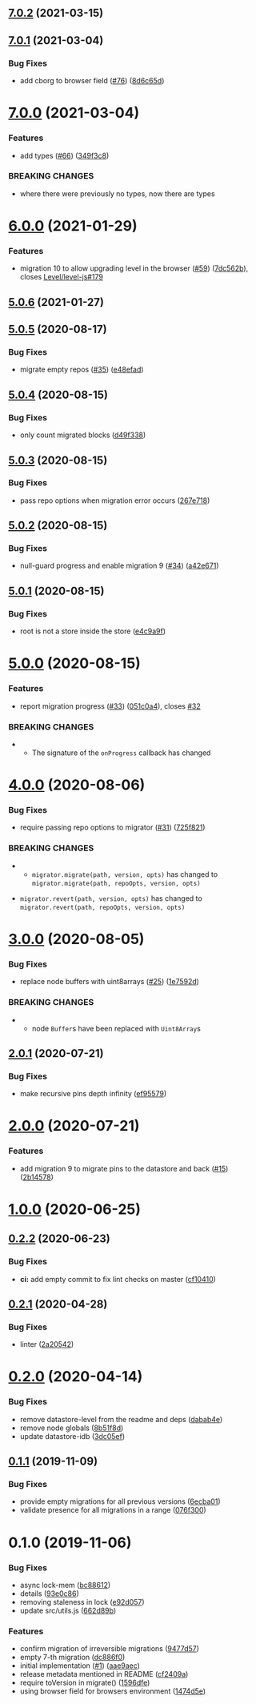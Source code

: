 ## [7.0.2](https://github.com/ipfs/js-ipfs-repo-migrations/compare/v7.0.1...v7.0.2) (2021-03-15)



## [7.0.1](https://github.com/ipfs/js-ipfs-repo-migrations/compare/v7.0.0...v7.0.1) (2021-03-04)


### Bug Fixes

* add cborg to browser field ([#76](https://github.com/ipfs/js-ipfs-repo-migrations/issues/76)) ([8d6c65d](https://github.com/ipfs/js-ipfs-repo-migrations/commit/8d6c65d75dea367ffeb54d891106211abef68da3))



# [7.0.0](https://github.com/ipfs/js-ipfs-repo-migrations/compare/v6.0.0...v7.0.0) (2021-03-04)


### Features

* add types ([#66](https://github.com/ipfs/js-ipfs-repo-migrations/issues/66)) ([349f3c8](https://github.com/ipfs/js-ipfs-repo-migrations/commit/349f3c842019edfbaed70fa3642fb280359a5aab))


### BREAKING CHANGES

* where there were previously no types, now there are types



# [6.0.0](https://github.com/ipfs/js-ipfs-repo-migrations/compare/v5.0.6...v6.0.0) (2021-01-29)


### Features

* migration 10 to allow upgrading level in the browser ([#59](https://github.com/ipfs/js-ipfs-repo-migrations/issues/59)) ([7dc562b](https://github.com/ipfs/js-ipfs-repo-migrations/commit/7dc562b05eeeaa8db2de5a95a4b3bcbab6f17d5c)), closes [Level/level-js#179](https://github.com/Level/level-js/issues/179)



## [5.0.6](https://github.com/ipfs/js-ipfs-repo-migrations/compare/v5.0.5...v5.0.6) (2021-01-27)



<a name="5.0.5"></a>
## [5.0.5](https://github.com/ipfs/js-ipfs-repo-migrations/compare/v5.0.4...v5.0.5) (2020-08-17)


### Bug Fixes

* migrate empty repos ([#35](https://github.com/ipfs/js-ipfs-repo-migrations/issues/35)) ([e48efad](https://github.com/ipfs/js-ipfs-repo-migrations/commit/e48efad))



<a name="5.0.4"></a>
## [5.0.4](https://github.com/ipfs/js-ipfs-repo-migrations/compare/v5.0.3...v5.0.4) (2020-08-15)


### Bug Fixes

* only count migrated blocks ([d49f338](https://github.com/ipfs/js-ipfs-repo-migrations/commit/d49f338))



<a name="5.0.3"></a>
## [5.0.3](https://github.com/ipfs/js-ipfs-repo-migrations/compare/v5.0.2...v5.0.3) (2020-08-15)


### Bug Fixes

* pass repo options when migration error occurs ([267e718](https://github.com/ipfs/js-ipfs-repo-migrations/commit/267e718))



<a name="5.0.2"></a>
## [5.0.2](https://github.com/ipfs/js-ipfs-repo-migrations/compare/v5.0.1...v5.0.2) (2020-08-15)


### Bug Fixes

* null-guard progress and enable migration 9 ([#34](https://github.com/ipfs/js-ipfs-repo-migrations/issues/34)) ([a42e671](https://github.com/ipfs/js-ipfs-repo-migrations/commit/a42e671))



<a name="5.0.1"></a>
## [5.0.1](https://github.com/ipfs/js-ipfs-repo-migrations/compare/v5.0.0...v5.0.1) (2020-08-15)


### Bug Fixes

* root is not a store inside the store ([e4c9a9f](https://github.com/ipfs/js-ipfs-repo-migrations/commit/e4c9a9f))



<a name="5.0.0"></a>
# [5.0.0](https://github.com/ipfs/js-ipfs-repo-migrations/compare/v4.0.0...v5.0.0) (2020-08-15)


### Features

* report migration progress ([#33](https://github.com/ipfs/js-ipfs-repo-migrations/issues/33)) ([051c0a4](https://github.com/ipfs/js-ipfs-repo-migrations/commit/051c0a4)), closes [#32](https://github.com/ipfs/js-ipfs-repo-migrations/issues/32)


### BREAKING CHANGES

* - The signature of the `onProgress` callback has changed



<a name="4.0.0"></a>
# [4.0.0](https://github.com/ipfs/js-ipfs-repo-migrations/compare/v3.0.0...v4.0.0) (2020-08-06)


### Bug Fixes

* require passing repo options to migrator ([#31](https://github.com/ipfs/js-ipfs-repo-migrations/issues/31)) ([725f821](https://github.com/ipfs/js-ipfs-repo-migrations/commit/725f821))


### BREAKING CHANGES

* - `migrator.migrate(path, version, opts)` has changed to `migrator.migrate(path, repoOpts, version, opts)`
- `migrator.revert(path, version, opts)` has changed to `migrator.revert(path, repoOpts, version, opts)`



<a name="3.0.0"></a>
# [3.0.0](https://github.com/ipfs/js-ipfs-repo-migrations/compare/v2.0.1...v3.0.0) (2020-08-05)


### Bug Fixes

* replace node buffers with uint8arrays ([#25](https://github.com/ipfs/js-ipfs-repo-migrations/issues/25)) ([1e7592d](https://github.com/ipfs/js-ipfs-repo-migrations/commit/1e7592d))


### BREAKING CHANGES

* - node `Buffer`s have been replaced with `Uint8Array`s



<a name="2.0.1"></a>
## [2.0.1](https://github.com/ipfs/js-ipfs-repo-migrations/compare/v2.0.0...v2.0.1) (2020-07-21)


### Bug Fixes

* make recursive pins depth infinity ([ef95579](https://github.com/ipfs/js-ipfs-repo-migrations/commit/ef95579))



<a name="2.0.0"></a>
# [2.0.0](https://github.com/ipfs/js-ipfs-repo-migrations/compare/v1.0.0...v2.0.0) (2020-07-21)


### Features

* add migration 9 to migrate pins to the datastore and back ([#15](https://github.com/ipfs/js-ipfs-repo-migrations/issues/15)) ([2b14578](https://github.com/ipfs/js-ipfs-repo-migrations/commit/2b14578))



<a name="1.0.0"></a>
# [1.0.0](https://github.com/ipfs/js-ipfs-repo-migrations/compare/v0.2.2...v1.0.0) (2020-06-25)



<a name="0.2.2"></a>
## [0.2.2](https://github.com/ipfs/js-ipfs-repo-migrations/compare/v0.2.1...v0.2.2) (2020-06-23)


### Bug Fixes

* **ci:** add empty commit to fix lint checks on master ([cf10410](https://github.com/ipfs/js-ipfs-repo-migrations/commit/cf10410))



<a name="0.2.1"></a>
## [0.2.1](https://github.com/ipfs/js-ipfs-repo-migrations/compare/v0.2.0...v0.2.1) (2020-04-28)


### Bug Fixes

* linter ([2a20542](https://github.com/ipfs/js-ipfs-repo-migrations/commit/2a20542))



<a name="0.2.0"></a>
# [0.2.0](https://github.com/ipfs/js-ipfs-repo-migrations/compare/v0.1.1+migr-7...v0.2.0) (2020-04-14)


### Bug Fixes

* remove datastore-level from the readme and deps ([dabab4e](https://github.com/ipfs/js-ipfs-repo-migrations/commit/dabab4e))
* remove node globals ([8b51f8d](https://github.com/ipfs/js-ipfs-repo-migrations/commit/8b51f8d))
* update datastore-idb ([3dc05ef](https://github.com/ipfs/js-ipfs-repo-migrations/commit/3dc05ef))



<a name="0.1.1"></a>
## [0.1.1](https://github.com/ipfs/js-ipfs-repo-migrations/compare/v0.1.0+migr-7...v0.1.1) (2019-11-09)


### Bug Fixes

* provide empty migrations for all previous versions ([6ecba01](https://github.com/ipfs/js-ipfs-repo-migrations/commit/6ecba01))
* validate presence for all migrations in a range ([076f300](https://github.com/ipfs/js-ipfs-repo-migrations/commit/076f300))



<a name="0.1.0"></a>
# 0.1.0 (2019-11-06)


### Bug Fixes

* async lock-mem ([bc88612](https://github.com/ipfs/js-ipfs-repo-migrations/commit/bc88612))
* details ([93e0c86](https://github.com/ipfs/js-ipfs-repo-migrations/commit/93e0c86))
* removing staleness in lock ([e92d057](https://github.com/ipfs/js-ipfs-repo-migrations/commit/e92d057))
* update src/utils.js ([662d89b](https://github.com/ipfs/js-ipfs-repo-migrations/commit/662d89b))


### Features

* confirm migration of irreversible migrations ([9477d57](https://github.com/ipfs/js-ipfs-repo-migrations/commit/9477d57))
* empty 7-th migration ([dc886f0](https://github.com/ipfs/js-ipfs-repo-migrations/commit/dc886f0))
* initial implementation ([#1](https://github.com/ipfs/js-ipfs-repo-migrations/issues/1)) ([aae9aec](https://github.com/ipfs/js-ipfs-repo-migrations/commit/aae9aec))
* release metadata mentioned in README ([cf2409a](https://github.com/ipfs/js-ipfs-repo-migrations/commit/cf2409a))
* require toVersion in migrate() ([1596dfe](https://github.com/ipfs/js-ipfs-repo-migrations/commit/1596dfe))
* using browser field for browsers environment ([1474d5e](https://github.com/ipfs/js-ipfs-repo-migrations/commit/1474d5e))



